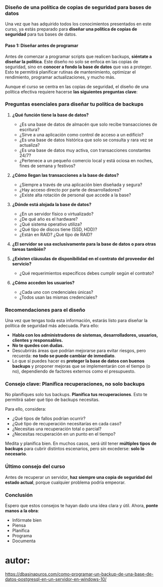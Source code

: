 ### Diseño de una política de copias de seguridad para bases de datos

Una vez que has adquirido todos los conocimientos presentados en este curso, ya estás preparado para **diseñar una política de copias de seguridad** para tus bases de datos.

#### Paso 1: Diseñar antes de programar

Antes de comenzar a programar scripts que realicen backups, **siéntate a diseñar la política**. Este diseño no solo se enfoca en las copias de seguridad, sino en **conocer a fondo la base de datos** que vas a proteger. Esto te permitirá planificar rutinas de mantenimiento, optimizar el rendimiento, programar actualizaciones, y mucho más.

Aunque el curso se centra en las copias de seguridad, el diseño de una política efectiva requiere hacerse **las siguientes preguntas clave**:



### Preguntas esenciales para diseñar tu política de backups

1. **¿Qué función tiene la base de datos?**
   - ¿Es una base de datos de almacén que solo recibe transacciones de escritura?
   - ¿Sirve a una aplicación como control de acceso a un edificio?
   - ¿Es una base de datos histórica que solo se consulta y rara vez se actualiza?
   - ¿Es una base de datos muy activa, con transacciones constantes 24/7?
   - ¿Pertenece a un pequeño comercio local y está ociosa en noches, fines de semana y festivos?

2. **¿Cómo llegan las transacciones a la base de datos?**
   - ¿Siempre a través de una aplicación bien diseñada y segura?
   - ¿Hay acceso directo por parte de desarrolladores?
   - ¿Existe alta rotación de personal que accede a la base?

3. **¿Dónde está alojada la base de datos?**
   - ¿En un servidor físico o virtualizado?
   - ¿De qué año es el hardware?
   - ¿Qué sistema operativo utiliza?
   - ¿Qué tipo de discos tiene (SSD, HDD)?
   - ¿Están en RAID? ¿Qué tipo de RAID?

4. **¿El servidor se usa exclusivamente para la base de datos o para otras tareas también?**

5. **¿Existen cláusulas de disponibilidad en el contrato del proveedor del servicio?**
   - ¿Qué requerimientos específicos debes cumplir según el contrato?

6. **¿Cómo acceden los usuarios?**
   - ¿Cada uno con credenciales únicas?
   - ¿Todos usan las mismas credenciales?



### Recomendaciones para el diseño

Una vez que tengas toda esta información, estarás listo para diseñar la política de seguridad más adecuada. Para ello:

- **Habla con los administradores de sistemas, desarrolladores, usuarios, clientes y responsables.**
- **No te quedes con dudas.**
- Descubrirás áreas que podrían mejorarse para evitar riesgos, pero recuerda: **no todo se puede cambiar de inmediato**.
- Lo que sí puedes hacer es **proteger la base de datos con buenos backups** y proponer mejoras que se implementarán con el tiempo (o no), dependiendo de factores externos como el presupuesto.



### Consejo clave: Planifica recuperaciones, no solo backups

No planifiques solo tus backups. **Planifica tus recuperaciones**. Esto te permitirá saber qué tipo de backups necesitas.

Para ello, considera:

- ¿Qué tipos de fallos podrían ocurrir?
- ¿Qué tipo de recuperación necesitarías en cada caso?
- ¿Necesitas una recuperación total o parcial?
- ¿Necesitas recuperación en un punto en el tiempo?

Medita y planifica bien. En muchos casos, será útil tener **múltiples tipos de backups** para cubrir distintos escenarios, pero sin excederse: **solo lo necesario**.



### Último consejo del curso

Antes de recuperar un servidor, **haz siempre una copia de seguridad del estado actual**, porque cualquier problema podría empeorar.



### Conclusión

Espero que estos consejos te hayan dado una idea clara y útil. Ahora, **ponte manos a la obra**:

- Infórmate bien  
- Piensa  
- Planifica  
- Programa  
- Documenta



# autor: 

https://dbasinapuros.com/como-programar-un-backup-de-una-base-de-datos-postgresql-en-un-servidor-en-windows-10/
